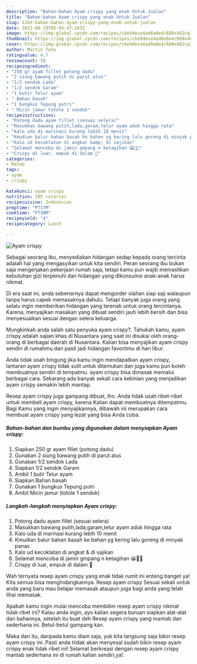 ```yaml
---
description: "Bahan-bahan Ayam crispy yang enak Untuk Jualan"
title: "Bahan-bahan Ayam crispy yang enak Untuk Jualan"
slug: 1243-bahan-bahan-ayam-crispy-yang-enak-untuk-jualan
date: 2021-06-19T05:43:47.163Z
image: https://img-global.cpcdn.com/recipes/cbe9dece4ad6e8e4/680x482cq70/ayam-crispy-foto-resep-utama.jpg
thumbnail: https://img-global.cpcdn.com/recipes/cbe9dece4ad6e8e4/680x482cq70/ayam-crispy-foto-resep-utama.jpg
cover: https://img-global.cpcdn.com/recipes/cbe9dece4ad6e8e4/680x482cq70/ayam-crispy-foto-resep-utama.jpg
author: Martin Tate
ratingvalue: 4.7
reviewcount: 10
recipeingredient:
- "250 gr ayam fillet potong dadu"
- "2 siung bawang putih di parut alus"
- "1/2 sendok Lada"
- "1/2 sendok Garam"
- "1 butir Telur ayam"
- " Bahan basah"
- "1 bungkus Tepung putri"
- " Micin jamur totole 1 sendok"
recipeinstructions:
- "Potong dadu ayam fillet (sesuai selera)"
- "Masukkan bawang putih,lada,garam,telur ayam aduk hingga rata"
- "Kalo uda di marinasi kurang lebih 10 menit"
- "Kmudian balur bahan basah ke bahan yg kering lalu goreng di minyak panas"
- "Kalo ud kecoklatan di angkat &amp; di sajikan"
- "Selamat mencoba di jamin gmpang n ketagihan 😀👍🏻"
- "Crispy di luar, empuk di dalam 🤤"
categories:
- Resep
tags:
- ayam
- crispy

katakunci: ayam crispy 
nutrition: 105 calories
recipecuisine: Indonesian
preptime: "PT17M"
cooktime: "PT30M"
recipeyield: "4"
recipecategory: Lunch

---
```



![Ayam crispy](https://img-global.cpcdn.com/recipes/cbe9dece4ad6e8e4/680x482cq70/ayam-crispy-foto-resep-utama.jpg)

Sebagai seorang ibu, menyediakan hidangan sedap kepada orang tercinta adalah hal yang mengasyikan untuk kita sendiri. Peran seorang ibu bukan saja mengerjakan pekerjaan rumah saja, tetapi kamu pun wajib memastikan kebutuhan gizi terpenuhi dan hidangan yang dikonsumsi anak-anak harus nikmat.

Di era  saat ini, anda sebenarnya dapat mengorder olahan siap saji walaupun tanpa harus capek memasaknya dahulu. Tetapi banyak juga orang yang selalu ingin memberikan hidangan yang terenak untuk orang tercintanya. Karena, menyajikan masakan yang dibuat sendiri jauh lebih bersih dan bisa menyesuaikan sesuai dengan selera keluarga. 



Mungkinkah anda salah satu penyuka ayam crispy?. Tahukah kamu, ayam crispy adalah sajian khas di Nusantara yang saat ini disukai oleh orang-orang di berbagai daerah di Nusantara. Kalian bisa menyajikan ayam crispy sendiri di rumahmu dan pasti jadi hidangan favoritmu di hari libur.

Anda tidak usah bingung jika kamu ingin mendapatkan ayam crispy, lantaran ayam crispy tidak sulit untuk ditemukan dan juga kamu pun boleh membuatnya sendiri di tempatmu. ayam crispy bisa dimasak memalui berbagai cara. Sekarang ada banyak sekali cara kekinian yang menjadikan ayam crispy semakin lebih mantap.

Resep ayam crispy juga gampang dibuat, lho. Anda tidak usah ribet-ribet untuk membeli ayam crispy, karena Kalian dapat membuatnya ditempatmu. Bagi Kamu yang ingin menyajikannya, dibawah ini merupakan cara membuat ayam crispy yang lezat yang bisa Anda coba.

<!--inarticleads1-->

##### Bahan-bahan dan bumbu yang digunakan dalam menyiapkan Ayam crispy:

1. Siapkan 250 gr ayam fillet (potong dadu)
1. Gunakan 2 siung bawang putih di parut alus
1. Gunakan 1/2 sendok Lada
1. Siapkan 1/2 sendok Garam
1. Ambil 1 butir Telur ayam
1. Siapkan  Bahan basah
1. Gunakan 1 bungkus Tepung putri
1. Ambil  Micin jamur (totole 1 sendok)




<!--inarticleads2-->

##### Langkah-langkah menyiapkan Ayam crispy:

1. Potong dadu ayam fillet (sesuai selera)
1. Masukkan bawang putih,lada,garam,telur ayam aduk hingga rata
1. Kalo uda di marinasi kurang lebih 10 menit
1. Kmudian balur bahan basah ke bahan yg kering lalu goreng di minyak panas
1. Kalo ud kecoklatan di angkat &amp; di sajikan
1. Selamat mencoba di jamin gmpang n ketagihan 😀👍🏻
1. Crispy di luar, empuk di dalam 🤤




Wah ternyata resep ayam crispy yang enak tidak rumit ini enteng banget ya! Kita semua bisa menghidangkannya. Resep ayam crispy Sesuai sekali untuk anda yang baru mau belajar memasak ataupun juga bagi anda yang telah lihai memasak.

Apakah kamu ingin mulai mencoba membikin resep ayam crispy nikmat tidak ribet ini? Kalau anda ingin, ayo kalian segera buruan siapkan alat-alat dan bahannya, setelah itu buat deh Resep ayam crispy yang mantab dan sederhana ini. Betul-betul gampang kan. 

Maka dari itu, daripada kamu diam saja, yuk kita langsung saja bikin resep ayam crispy ini. Pasti anda tiidak akan menyesal sudah bikin resep ayam crispy enak tidak ribet ini! Selamat berkreasi dengan resep ayam crispy mantab sederhana ini di rumah kalian sendiri,ya!.

